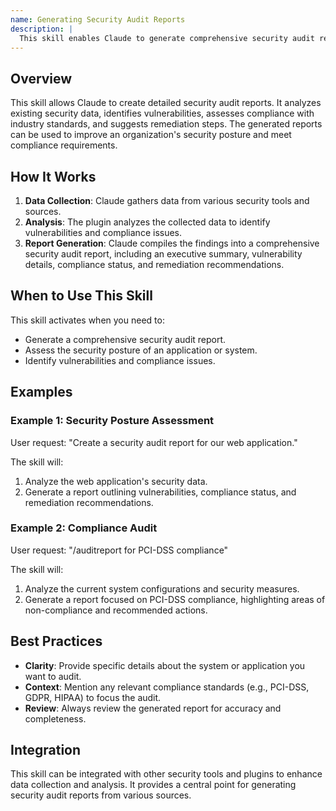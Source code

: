 ```yaml
---
name: Generating Security Audit Reports
description: |
  This skill enables Claude to generate comprehensive security audit reports. It is designed to provide insights into an application or system's security posture, compliance status, and recommended remediation steps. Use this skill when the user requests a "security audit report", wants to "audit security", or needs a "vulnerability assessment report". The skill analyzes security data and produces a detailed report in various formats. It is best used to identify vulnerabilities, track compliance, and create remediation roadmaps. The skill can be activated via the command `/audit-report` or its shortcut `/auditreport`.
---
```


## Overview

This skill allows Claude to create detailed security audit reports. It analyzes existing security data, identifies vulnerabilities, assesses compliance with industry standards, and suggests remediation steps. The generated reports can be used to improve an organization's security posture and meet compliance requirements.

## How It Works

1. **Data Collection**: Claude gathers data from various security tools and sources.
2. **Analysis**: The plugin analyzes the collected data to identify vulnerabilities and compliance issues.
3. **Report Generation**: Claude compiles the findings into a comprehensive security audit report, including an executive summary, vulnerability details, compliance status, and remediation recommendations.

## When to Use This Skill

This skill activates when you need to:
- Generate a comprehensive security audit report.
- Assess the security posture of an application or system.
- Identify vulnerabilities and compliance issues.

## Examples

### Example 1: Security Posture Assessment

User request: "Create a security audit report for our web application."

The skill will:
1. Analyze the web application's security data.
2. Generate a report outlining vulnerabilities, compliance status, and remediation recommendations.

### Example 2: Compliance Audit

User request: "/auditreport for PCI-DSS compliance"

The skill will:
1. Analyze the current system configurations and security measures.
2. Generate a report focused on PCI-DSS compliance, highlighting areas of non-compliance and recommended actions.

## Best Practices

- **Clarity**: Provide specific details about the system or application you want to audit.
- **Context**: Mention any relevant compliance standards (e.g., PCI-DSS, GDPR, HIPAA) to focus the audit.
- **Review**: Always review the generated report for accuracy and completeness.

## Integration

This skill can be integrated with other security tools and plugins to enhance data collection and analysis. It provides a central point for generating security audit reports from various sources.
